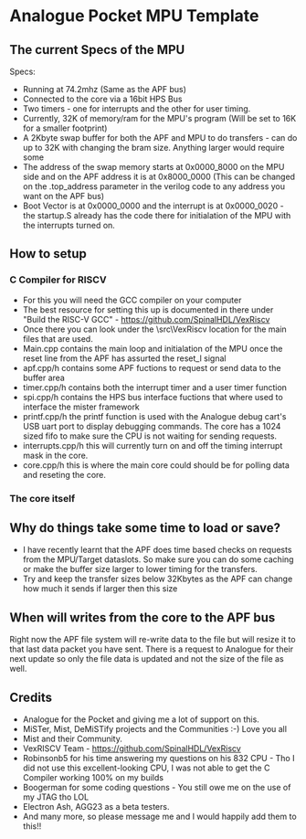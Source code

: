 # Analogue Pocket MPU Template

## The current Specs of the MPU

Specs:
* Running at 74.2mhz (Same as the APF bus)
* Connected to the core via a 16bit HPS Bus 
* Two timers - one for interrupts and the other for user timing.
* Currently, 32K of memory/ram for the MPU's program (Will be set to 16K for a smaller footprint)
* A 2Kbyte swap buffer for both the APF and MPU to do transfers - can do up to 32K with changing the bram size. Anything larger would require some 
* The address of the swap memory starts at 0x0000_8000 on the MPU side and on the APF address it is at 0x8000_0000 (This can be changed on the .top_address parameter in the verilog code to any address you want on the APF bus)
* Boot Vector is at 0x0000_0000 and the interrupt is at 0x0000_0020 - the startup.S already has the code there for initialation of the MPU with the interrupts turned on.

## How to setup

### C Compiler for RISCV
* For this you will need the GCC compiler on your computer
* The best resource for setting this up is documented in there under "Build the RISC-V GCC" - https://github.com/SpinalHDL/VexRiscv
* Once there you can look under the \src\VexRiscv location for the main files that are used.
* Main.cpp contains the main loop and initialation of the MPU once the reset line from the APF has assurted the reset_l signal
* apf.cpp/h contains some APF fuctions to request or send data to the buffer area
* timer.cpp/h contains both the interrupt timer and a user timer function
* spi.cpp/h contains the HPS bus interface fuctions that where used to interface the mister framework
* printf.cpp/h the printf function is used with the Analogue debug cart's USB uart port to display debugging commands. The core has a 1024 sized fifo to make sure the CPU is not waiting for sending requests.
* interrupts.cpp/h this will currently turn on and off the timing interrupt mask in the core.
* core.cpp/h this is where the main core could should be for polling data and reseting the core. 

### The core itself


## Why do things take some time to load or save?

* I have recently learnt that the APF does time based checks on requests from the MPU/Target dataslots. So make sure you can do some caching or make the buffer size larger to lower timing for the transfers.
* Try and keep the transfer sizes below 32Kbytes as the APF can change how much it sends if larger then this size

## When will writes from the core to the APF bus 

Right now the APF file system will re-write data to the file but will resize it to that last data packet you have sent. There is a request to Analogue for their next update so only the file data is updated and not the size of the file as well.

## Credits

* Analogue for the Pocket and giving me a lot of support on this.
* MiSTer, Mist, DeMiSTify projects and the Communities :-) Love you all
* Mist and their Community.
* VexRISCV Team - https://github.com/SpinalHDL/VexRiscv
* Robinsonb5 for his time answering my questions on his 832 CPU - Tho I did not use this excellent-looking CPU, I was not able to get the C Compiler working 100% on my builds
* Boogerman for some coding questions - You still owe me on the use of my JTAG tho LOL
* Electron Ash, AGG23 as a beta testers.
* And many more, so please message me and I would happily add them to this!!

